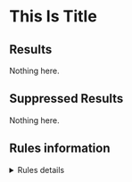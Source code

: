 # This Is Title

## Results

Nothing here.



## Suppressed Results

Nothing here.



## Rules information
<!-- Rule Info -->
<details><summary>Rules details</summary>


    - js/xss [error] 

    > Client-side cross-site scripting


## Tool information
- Name: CodeQL command-line toolchain
- Organization: GitHub
- Version: 2.2.4

